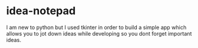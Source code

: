 # idea-notepad
I am new to python but I used tkinter in order to build a simple app which allows you to jot down ideas while developing so you dont forget important ideas.
